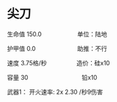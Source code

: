 # 尖刀
生命值 150.0&emsp;&emsp;&emsp;&emsp;&emsp;&emsp;单位：陆地

护甲值   0.0&emsp;&emsp;&emsp;&emsp;&emsp;&emsp;&emsp;助推：不行

速度	   3.75格/秒&emsp;&emsp;&emsp;&emsp;&emsp;造价：硅x10

容量	   30&emsp;&emsp;&emsp;&emsp;&emsp;&emsp;&emsp;&emsp;&emsp;铅x10

武器1：      开火速率: 2x 2.30 /秒9伤害
